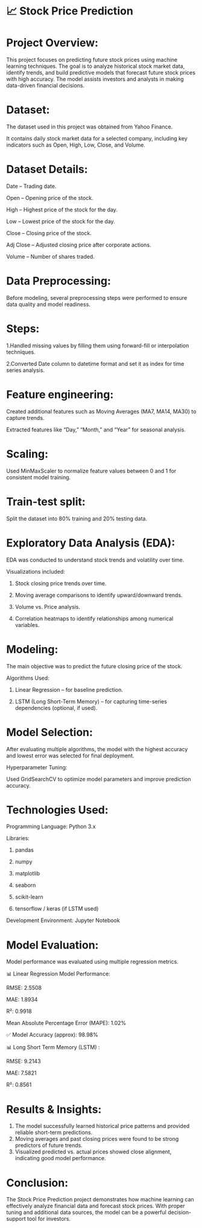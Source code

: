 #   📈 Stock Price Prediction

#  Project Overview:
This project focuses on predicting future stock prices using machine learning techniques. The goal is to analyze historical stock market data, identify trends, and build predictive models that forecast future stock prices with high accuracy. The model assists investors and analysts in making data-driven financial decisions.

#  Dataset:

The dataset used in this project was obtained from Yahoo Finance.

It contains daily stock market data for a selected company, including key indicators such as Open, High, Low, Close, and Volume.

#  Dataset Details:
Date – Trading date.

Open – Opening price of the stock.

High – Highest price of the stock for the day.

Low – Lowest price of the stock for the day.

Close – Closing price of the stock.

Adj Close – Adjusted closing price after corporate actions.

Volume – Number of shares traded.

#  Data Preprocessing:

Before modeling, several preprocessing steps were performed to ensure data quality and model readiness.

# Steps:

1.Handled missing values by filling them using forward-fill or interpolation techniques.

2.Converted Date column to datetime format and set it as index for time series analysis.

#  Feature engineering:

Created additional features such as Moving Averages (MA7, MA14, MA30) to capture trends.

Extracted features like “Day,” “Month,” and “Year” for seasonal analysis.

#  Scaling:

Used MinMaxScaler to normalize feature values between 0 and 1 for consistent model training.


#  Train-test split:

Split the dataset into 80% training and 20% testing data.

#  Exploratory Data Analysis (EDA):
EDA was conducted to understand stock trends and volatility over time.

Visualizations included:

1. Stock closing price trends over time.

2. Moving average comparisons to identify upward/downward trends.

3. Volume vs. Price analysis.

4. Correlation heatmaps to identify relationships among numerical variables.

#  Modeling:
The main objective was to predict the future closing price of the stock.

Algorithms Used:
1. Linear Regression – for baseline prediction.

2. LSTM (Long Short-Term Memory) – for capturing time-series dependencies (optional, if used).

#  Model Selection:
After evaluating multiple algorithms, the model with the highest accuracy and lowest error was selected for final deployment.

Hyperparameter Tuning:

Used GridSearchCV to optimize model parameters and improve prediction accuracy.

#  Technologies Used:
Programming Language: Python 3.x

Libraries:

1. pandas

2. numpy

3. matplotlib

4. seaborn

5. scikit-learn

6. tensorflow / keras (if LSTM used)

Development Environment: Jupyter Notebook

#  Model Evaluation:
Model performance was evaluated using multiple regression metrics.

📊 Linear Regression Model Performance:

RMSE: 2.5508

MAE: 1.8934

R²: 0.9918

Mean Absolute Percentage Error (MAPE): 1.02%

✅ Model Accuracy (approx): 98.98%

📊 Long Short Term Memory (LSTM) :

RMSE: 9.2143

MAE: 7.5821

R²: 0.8561

#  Results & Insights:

1. The model successfully learned historical price patterns and provided reliable short-term predictions.
2. Moving averages and past closing prices were found to be strong predictors of future trends.
3. Visualized predicted vs. actual prices showed close alignment, indicating good model performance.

#  Conclusion:
The Stock Price Prediction project demonstrates how machine learning can effectively analyze financial data and forecast stock prices. With proper tuning and additional data sources, the model can be a powerful decision-support tool for investors.
